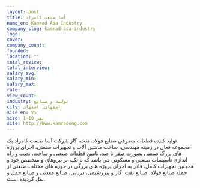 ```yaml
---
layout: post
title: آسا صنعت کامراد
name_en: Kamrad Asa Industry
company_slug: kamrad-asa-industry
logo: 
cover: 
company_count:
founded:
location: ""
total_review: 
total_interview: 
salary_avg: 
salary_min: 
salary_max: 
rate: 
view_count: 
industry: تولید و صنایع
city: اصفهان, اصفهان
size_en: VS
size: 1-10 نفر
site: http://Www.kamradeng.com
---
```


تولید کننده قطعات مصرفی صنایع فولاد، نفت، گاز شرکت آسا صنعت کامراد یک مجموعه فعال در زمینه مهندسی، ساخت ماشین آلات و تجهیزات صنعتی، اجرای پروژه های بزرگ صنعتی بصورت صفر تا صد، تامین قطعات صنعتی و ساخت، نصب و راه اندازی تاسیسات صنعتی و مسکونی می باشد که با تکیه بر نیروهای و متخصص خود و همچنین تجهیزات کامل، قادر به اجرای پروژه های بزرگی در حوزه های مختلف صنعتی از جمله صنایع فولاد، صنایع نفت، گاز و پتروشیمی، دریایی، صنایع معدنی و صنایع حمل و نقل گردیده است.
